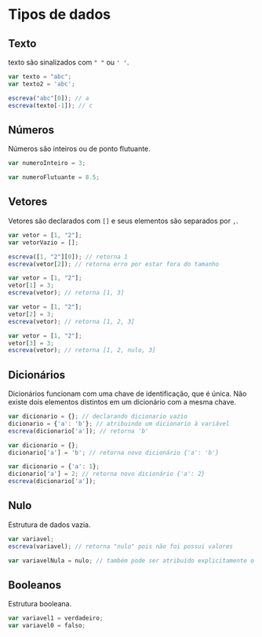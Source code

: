 # Tipos de dados
## Texto

texto são sinalizados com `" "` ou `' '`.

```js
var texto = "abc";
var texto2 = 'abc';

escreva("abc"[0]); // a
escreva(texto[-1]); // c
```

## Números

Números são inteiros ou de ponto flutuante.

```js
var numeroInteiro = 3;

var numeroFlutuante = 8.5;
```

## Vetores

Vetores são declarados com `[]` e seus elementos são separados por `,`.

```js
var vetor = [1, "2"];
var vetorVazio = [];

escreva([1, "2"][0]); // retorna 1
escreva(vetor[2]); // retorna erro por estar fora do tamanho

var vetor = [1, "2"];
vetor[1] = 3; 
escreva(vetor); // retorna [1, 3]

var vetor = [1, "2"];
vetor[2] = 3; 
escreva(vetor); // retorna [1, 2, 3]

var vetor = [1, "2"];
vetor[3] = 3; 
escreva(vetor); // retorna [1, 2, nulo, 3]
```

## Dicionários

Dicionários funcionam com uma chave de identificação, que é única. Não existe dois elementos distintos em um dicionário com a mesma chave.

```js
var dicionario = {}; // declarando dicionario vazio
dicionario = {'a': 'b'}; // atribuindo um dicionario à variável
escreva(dicionario['a']); // retorna 'b'

var dicionario = {};
dicionario['a'] = 'b'; // retorna novo dicionário {'a': 'b'}

var dicionario = {'a': 1};
dicionario['a'] = 2; // retorna novo dicionário {'a': 2}
escreva(dicionario['a']); 
```

## Nulo

Estrutura de dados vazia.

```js
var variavel;
escreva(variavel); // retorna "nulo" pois não foi possui valores

var variavelNula = nulo; // também pode ser atribuído explicitamente o valor "nulo"
```

## Booleanos

Estrutura booleana.

```js
var variavel1 = verdadeiro;
var variavel0 = falso;
```